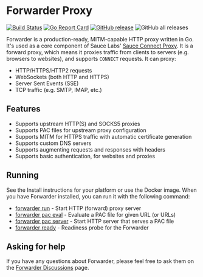 # Forwarder Proxy

[![Build Status](https://github.com/saucelabs/forwarder/actions/workflows/go.yml/badge.svg)](https://github.com/saucelabs/forwarder/actions/workflows/go.yml) [![Go Report Card](https://goreportcard.com/badge/github.com/saucelabs/forwarder)](https://goreportcard.com/report/github.com/saucelabs/forwarder) [![GitHub release](https://img.shields.io/github/release/saucelabs/forwarder.svg)](https://github.com/saucelabs/forwarder/releases) ![GitHub all releases](https://img.shields.io/github/downloads/saucelabs/forwarder/total)

Forwarder is a production-ready, MITM-capable HTTP proxy written in Go.
It's used as a core component of Sauce Labs' [Sauce Connect Proxy](https://docs.saucelabs.com/secure-connections/sauce-connect/).
It is a forward proxy, which means it proxies traffic from clients to servers (e.g. browsers to websites), and supports `CONNECT` requests.
It can proxy:

* HTTP/HTTPS/HTTP2 requests
* WebSockets (both HTTP and HTTPS)
* Server Sent Events (SSE)
* TCP traffic (e.g. SMTP, IMAP, etc.)

## Features

* Supports upstream HTTP(S) and SOCKS5 proxies
* Supports PAC files for upstream proxy configuration
* Supports MITM for HTTPS traffic with automatic certificate generation
* Supports custom DNS servers
* Supports augmenting requests and responses with headers
* Supports basic authentication, for websites and proxies

## Running

See the Install instructions for your platform or use the Docker image.
When you have Forwarder installed, you can run it with the following command:

- [forwarder run](cli/forwarder_run.md) - Start HTTP (forward) proxy server
- [forwarder pac eval](cli/forwarder_pac_eval.md) - Evaluate a PAC file for given URL (or URLs)
- [forwarder pac server](cli/forwarder_pac_server.md) - Start HTTP server that serves a PAC file
- [forwarder ready](cli/forwarder_ready.md) - Readiness probe for the Forwarder

## Asking for help

If you have any questions about Forwarder, please feel free to ask them on the
[Forwarder Discussions](https://github.com/saucelabs/forwarder/discussions) page.